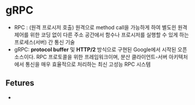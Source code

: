 # gRPC
- RPC : (원격 프로시저 호출) 원격으로 method call을 가능하게 하여 별도읜 원격 제어를 위한 코딩 없이 다른 주소 공간에서 함수나 프로시저를 실행할 수 있게 하는 프로세스(서버) 간 통신 기술
- gRPC: **protocol buffer** 및 **HTTP/2** 방식으로 구현된 Google에서 시작된 오픈소스이다. RPC 프로토콜을 위한 프레임워크이며, 분산 클라이언트-서버 아키텍처에서 통신을 매우 효율적으로 처리하는 최신 고성능 RPC 시스템

## Fetures
- 